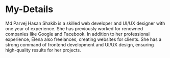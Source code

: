 # My-Details

Md Parvej Hasan Shakib is a skilled web developer and UI/UX designer with one year of experience. She has previously worked for renowned companies like Google and Facebook. In addition to her professional experience, Elena also freelances, creating websites for clients. She has a strong command of frontend development and UI/UX design, ensuring high-quality results for her projects.
